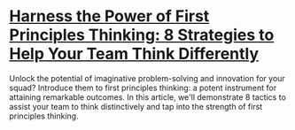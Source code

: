 
# [Harness the Power of First Principles Thinking: 8 Strategies to Help Your Team Think Differently](https://www.mindhaste.com/t/first-principles-thinking/harness-the-power-of-first-principles-thinking-8-strategies-to-help-your-team-think-differently-602)

Unlock the potential of imaginative problem-solving and innovation for your squad? Introduce them to first principles thinking: a potent instrument for attaining remarkable outcomes. In this article, we'll demonstrate 8 tactics to assist your team to think distinctively and tap into the strength of first principles thinking.
    